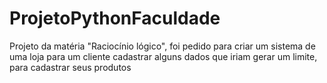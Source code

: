 # ProjetoPythonFaculdade
Projeto da matéria "Raciocínio lógico", foi pedido para criar um sistema de uma loja para um cliente cadastrar alguns dados que iriam gerar um limite, para cadastrar seus produtos
